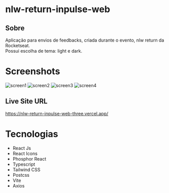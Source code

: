 # nlw-return-inpulse-web

## Sobre
Aplicação para envios de feedbacks, criada durante o evento, nlw return da Rocketseat. <br>
Possui escolha de tema: light e dark.

# Screenshots

![screen1](https://user-images.githubusercontent.com/62728037/176506635-c81dd7d8-509a-42c0-ab45-9f121604ff29.png)
![screen2](https://user-images.githubusercontent.com/62728037/176506644-062c85c4-8d7c-4bc1-998c-b4dbee9efbc8.png)
![screen3](https://user-images.githubusercontent.com/62728037/176506673-d72fd07f-42a4-4094-8543-3c27bbb73b92.png)
![screen4](https://user-images.githubusercontent.com/62728037/176506745-ff71e293-a41d-444f-b4ac-e6eeaea881d2.png)

## Live Site URL

https://nlw-return-inpulse-web-three.vercel.app/

# Tecnologias

- React Js
- React Icons
- Phosphor React
- Typescript
- Tailwind CSS
- Postcss
- Vite
- Axios
